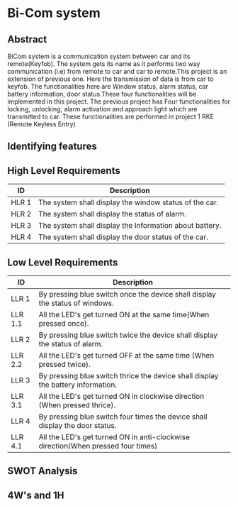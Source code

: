 # Bi-Com system

## Abstract
 BiCom system is a communication system between car and its remote(Keyfob). The system gets its name as it performs two way communication (i.e) from remote to car and car to remote.This project is an extension of previous one. Here the transmission of data is from car to keyfob. The functionalities here are Window status, alarm status, car battery information, door status.These four functionalities will be implemented in this project. The previous project has Four functionalities for locking, unlocking, alarm activation and approach light which are transmitted to car. These functionalities are performed in project 1 RKE (Remote Keyless Entry)

## Identifying features

## High Level Requirements
ID     | Description
-------| -----------------------------------------
HLR 1  |The system shall display the window status of the car.
HLR 2  |The system shall display the status of alarm.
HLR 3  |The system shall display the Information about battery.
HLR 4  |The system shall display the door status of the car.

## Low Level Requirements
ID     | Description
-------| -----------------------------------------
LLR 1  |By pressing blue switch once the device shall display the status of windows.
LLR 1.1| All the LED's get turned ON at the same time(When pressed once).
LLR 2  |By pressing blue switch twice the device shall display the status of alarm.
LLR 2.2|All the LED's get turned OFF at the same time (When pressed twice).
LLR 3  |By pressing blue switch thrice the device shall display the battery information.
LLR 3.1| All the LED's get turned ON in clockwise direction (When pressed thrice).
LLR 4  |By pressing blue switch four times the device shall display the door status. 
LLR 4.1|All the LED's get turned ON in anti-clockwise direction(When pressed four times)

## SWOT Analysis

## 4W's and 1H

